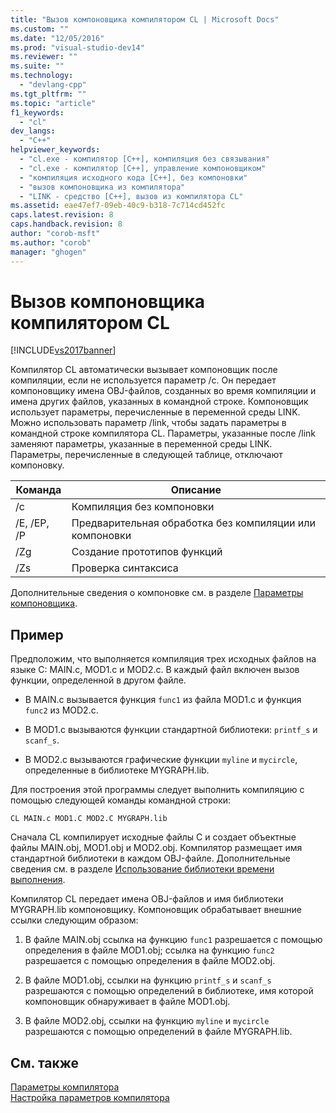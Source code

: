 ```yaml
---
title: "Вызов компоновщика компилятором CL | Microsoft Docs"
ms.custom: ""
ms.date: "12/05/2016"
ms.prod: "visual-studio-dev14"
ms.reviewer: ""
ms.suite: ""
ms.technology: 
  - "devlang-cpp"
ms.tgt_pltfrm: ""
ms.topic: "article"
f1_keywords: 
  - "cl"
dev_langs: 
  - "C++"
helpviewer_keywords: 
  - "cl.exe - компилятор [C++], компиляция без связывания"
  - "cl.exe - компилятор [C++], управление компоновщиком"
  - "компиляция исходного кода [C++], без компоновки"
  - "вызов компоновщика из компилятора"
  - "LINK - средство [C++], вызов из компилятора CL"
ms.assetid: eae47ef7-09eb-40c9-b318-7c714cd452fc
caps.latest.revision: 8
caps.handback.revision: 8
author: "corob-msft"
ms.author: "corob"
manager: "ghogen"
---
```

# Вызов компоновщика компилятором CL
[!INCLUDE[vs2017banner](../../assembler/inline/includes/vs2017banner.md)]

Компилятор CL автоматически вызывает компоновщик после компиляции, если не используется параметр \/c.  Он передает компоновщику имена OBJ\-файлов, созданных во время компиляции и имена других файлов, указанных в командной строке.  Компоновщик использует параметры, перечисленные в переменной среды LINK.  Можно использовать параметр \/link, чтобы задать параметры в командной строке компилятора CL.  Параметры, указанные после \/link заменяют параметры, указанные в переменной среды LINK.  Параметры, перечисленные в следующей таблице, отключают компоновку.  
  
|Команда|Описание|  
|-------------|--------------|  
|\/c|Компиляция без компоновки|  
|\/E, \/EP, \/P|Предварительная обработка без компиляции или компоновки|  
|\/Zg|Создание прототипов функций|  
|\/Zs|Проверка синтаксиса|  
  
 Дополнительные сведения о компоновке см. в разделе [Параметры компоновщика](../../build/reference/linker-options.md).  
  
## Пример  
 Предположим, что выполняется компиляция трех исходных файлов на языке C: MAIN.c, MOD1.c и MOD2.c.  В каждый файл включен вызов функции, определенной в другом файле.  
  
-   В MAIN.c вызывается функция `func1` из файла MOD1.c и функция `func2` из MOD2.c.  
  
-   В MOD1.c вызываются функции стандартной библиотеки: `printf_s` и `scanf_s`.  
  
-   В MOD2.c вызываются графические функции `myline` и `mycircle`, определенные в библиотеке MYGRAPH.lib.  
  
 Для построения этой программы следует выполнить компиляцию с помощью следующей команды командной строки:  
  
```  
CL MAIN.c MOD1.C MOD2.C MYGRAPH.lib  
```  
  
 Сначала CL компилирует исходные файлы C и создает объектные файлы MAIN.obj, MOD1.obj и MOD2.obj.  Компилятор размещает имя стандартной библиотеки в каждом OBJ\-файле.  Дополнительные сведения см. в разделе [Использование библиотеки времени выполнения](../../build/reference/md-mt-ld-use-run-time-library.md).  
  
 Компилятор CL передает имена OBJ\-файлов и имя библиотеки MYGRAPH.lib компоновщику.  Компоновщик обрабатывает внешние ссылки следующим образом:  
  
1.  В файле MAIN.obj ссылка на функцию `func1` разрешается с помощью определения в файле MOD1.obj; ссылка на функцию `func2` разрешается с помощью определения в файле MOD2.obj.  
  
2.  В файле MOD1.obj, ссылки на функцию `printf_s` и `scanf_s` разрешаются с помощью определений в библиотеке, имя которой компоновщик обнаруживает в файле MOD1.obj.  
  
3.  В файле MOD2.obj, ссылки на функцию `myline` и `mycircle` разрешаются с помощью определений в файле MYGRAPH.lib.  
  
## См. также  
 [Параметры компилятора](../../build/reference/compiler-options.md)   
 [Настройка параметров компилятора](../Topic/Setting%20Compiler%20Options.md)